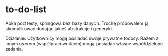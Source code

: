 # to-do-list

Apka pod testy, springowa bez bazy danych. Trochę próbowałem ją skomplikować dodając jakieś abstrakcje i generyki.

Działanie: Użytkownicy mogą posiadać swoje prywatne todosy. Razem z innym userem (współpracownikiem) mogą posiadać własne współdzielone zadania.
